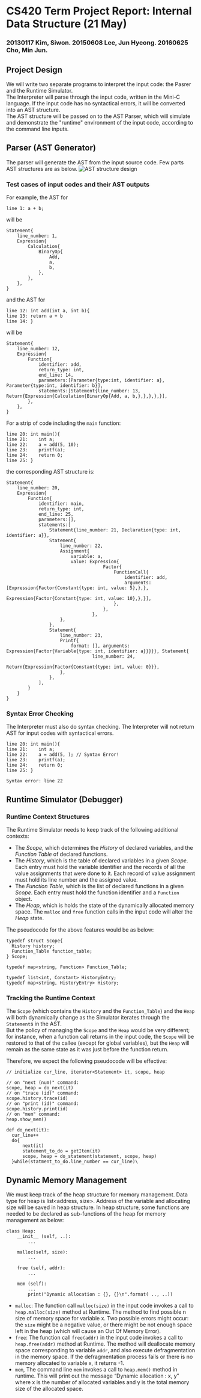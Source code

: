 # CS420 Term Project Report: Internal Data Structure (21 May) 

### 20130117 Kim, Siwon. 20150608 Lee, Jun Hyeong. 20160625 Cho, Min Jun.

## Project Design

We will write two separate programs to interpret the input code: the Pasrer and the Runtime Simulator.       
The Interpreter will parse through the input code, written in the Mini-C language. If the input code has no syntactical errors, it will be converted into an AST structure.     
The AST structure will be passed on to the AST Parser, which will simulate and demonstrate the "runtime" environment of the input code, according to the command line inputs.

## Parser (AST Generator)

The parser will generate the AST from the input source code. Few parts AST structures are as below.
![AST structure design](ast_struct.PNG)

### Test cases of input codes and their AST outputs

For example, the AST for 

```
line 1: a + b;
```

will be
```
Statement{
    line_number: 1,
    Expression{
        Calculation{
            BinaryOp{
                Add,
                a,
                b,
            },
        },
    },
}
```

and the AST for
```
line 12: int add(int a, int b){
line 13: return a + b
line 14: }
```

will be
```
Statement{
    line_number: 12,
    Expression{
        Function{
            identifier: add,
            return_type: int,
            end_line: 14,
            parameters:[Parameter{type:int, identifier: a}, Parameter{type:int, identifier: b}],
            statements:[Statement{line_number: 13, Return{Expression{Calculation{BinaryOp{Add, a, b,},},},},}],
        },
    },
}
```

For a strip of code including the `main` function:
```
line 20: int main(){
line 21:    int a;
line 22:    a = add(5, 10);
line 23:    printf(a);
line 24:    return 0;
line 25: }
```

the corresponding AST structure is:
```
Statement{
    line_number: 20,
    Expression{
        Function{
            identifier: main,
            return_type: int,
            end_line: 25,
            parameters:[],
            statements:[
                Statement{line_number: 21, Declaration{type: int, identifier: a}}, 
                Statement{
                    line_number: 22, 
                    Assignment{
                        variable: a, 
                        value: Expression{
                                    Factor{
                                        FunctionCall{
                                            identifier: add,
                                            arguments: [Expression{Factor{Constant{type: int, value: 5},},}, 
                                                        Expression{Factor{Constant{type: int, value: 10},},}],
                                        },
                                    },
                                },
                    },
                },
                Statement{
                    line_number: 23, 
                    Printf{
                        format: [], arguments: Expression{Factor{Variable{type: int, identifier: a}}}}}, Statement{
                                line_number: 24, 
                                Return{Expression{Factor{Constant{type: int, value: 0}}},
                    },
                },
            ],
        }
    }
}
```

### Syntax Error Checking

The Interpreter must also do syntax checking. The Interpreter will not return AST for input codes with syntactical errors.
```
line 20: int main(){
line 21:    int a;
line 22:    a = add(5, ); // Syntax Error!
line 23:    printf(a);
line 24:    return 0;
line 25: }
```

```
Syntax error: line 22
```


## Runtime Simulator (Debugger)

### Runtime Context Structures

The Runtime Simulator needs to keep track of the following additional contexts:

* The *Scope*, which determines the *History* of declared variables, and the *Function Table* of declared functions.
* The *History*, which is the table of declared variables in a given *Scope*. Each entry must hold the variable identifier and the records of all the value assignments that were done to it. Each record of value assignment must hold its line number and the assigned value.
* The *Function Table*, which is the list of declared functions in a given *Scope*. Each entry must hold the function identifier and a `Function` object.
* The *Heap*, which is holds the state of the dynamically allocated memory space. The `malloc` and `free` function calls in the input code will alter the *Heap* state.

The pseudocode for the above features would be as below:

    typedef struct Scope{
      History history;
      Function_Table function_table;
    } Scope;
    
    typedef map<string, Function> Function_Table;
    
    typedef list<int, Constant> HistoryEntry;
    typedef map<string, HistoryEntry> History;
    
### Tracking the Runtime Context

The `Scope` (which contains the `History` and the `Function_Table`) and the `Heap` will both dynamically change as the Simulator iterates through the `Statement`s in the AST.     
But the policy of managing the `Scope` and the `Heap` would be very different; for instance, when a function call returns in the input code, the `Scope` will be restored to that of the callee (except for global variables), but the `Heap` will remain as the same state as it was just before the function return.      

Therefore, we expect the following pseudocode will be effective:
    
    // initialize cur_line, iterator<Statement> it, scope, heap
    
    // on "next (num)" command:
    scope, heap = do_next(it)
    // on "trace (id)" command:
    scope.history.trace(id)
    // on "print (id)" command:
    scope.history.print(id)
    // on "mem" command:
    heap.show_mem()
    
    def do_next(it):
      cur_line++
      do{
          next(it)
          statement_to_do = getItem(it)
          scope, heap = do_statement(statement, scope, heap)
      }while(statment_to_do.line_number == cur_line)\


## Dynamic Memory Management

We must keep track of the heap structure for memory management. Data type for heap is list<address, size>. Address of the variable and allocating size will be saved in heap structure. In heap structure, some functions are needed to be declared as sub-functions of the heap for memory management as below:
```
class Heap:
    __init__ (self, ..):
        ...
        
    malloc(self, size):
        ...
    
    free (self, addr):
        ...
        
    mem (self):
        ...
        print("Dynamic allocation : {}, {}\n".format( .., ..))
```

* `malloc`: The function call `malloc(size)` in the input code invokes a call to `heap.malloc(size)` method at Runtime. The method to find possible n size of memory space for variable x. Two possible errors might occur: the `size` might be a negative value, or there might be not enough space left in the heap (which will cause an Out Of Memory Error).
* `free`: The function call `free(addr)` in the input code invokes a call to `heap.free(addr)` method at Runtime. The method will deallocate memory space corresponding to variable `addr`, and also execute defragmentation in the memory space. If the defragmentation process fails or there is no memory allocated to variable x, it returns -1.
* `mem`, The command line `mem` invokes a call to `heap.mem()` method in runtime. This will print out the message “Dynamic allocation : x, y” where x is the number of allocated variables and y is the total memory size of the allocated space.
